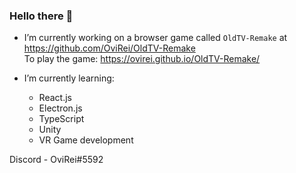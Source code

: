 ### Hello there 👋

- I’m currently working on a browser game called `OldTV-Remake` at https://github.com/OviRei/OldTV-Remake
<br />  To play the game: https://ovirei.github.io/OldTV-Remake/

- I’m currently learning:
  * React.js
  * Electron.js 
  * TypeScript
  * Unity
  * VR Game development

Discord - OviRei#5592
